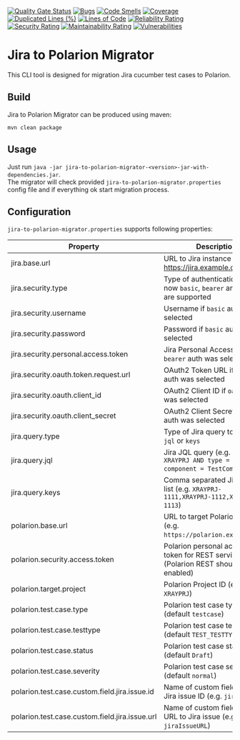 [![Quality Gate Status](https://sonarcloud.io/api/project_badges/measure?project=SchweizerischeBundesbahnen_open-source-polarion-java-repo-template&metric=alert_status)](https://sonarcloud.io/summary/new_code?id=SchweizerischeBundesbahnen_open-source-polarion-java-repo-template)
[![Bugs](https://sonarcloud.io/api/project_badges/measure?project=SchweizerischeBundesbahnen_open-source-polarion-java-repo-template&metric=bugs)](https://sonarcloud.io/summary/new_code?id=SchweizerischeBundesbahnen_open-source-polarion-java-repo-template)
[![Code Smells](https://sonarcloud.io/api/project_badges/measure?project=SchweizerischeBundesbahnen_open-source-polarion-java-repo-template&metric=code_smells)](https://sonarcloud.io/summary/new_code?id=SchweizerischeBundesbahnen_open-source-polarion-java-repo-template)
[![Coverage](https://sonarcloud.io/api/project_badges/measure?project=SchweizerischeBundesbahnen_open-source-polarion-java-repo-template&metric=coverage)](https://sonarcloud.io/summary/new_code?id=SchweizerischeBundesbahnen_open-source-polarion-java-repo-template)
[![Duplicated Lines (%)](https://sonarcloud.io/api/project_badges/measure?project=SchweizerischeBundesbahnen_open-source-polarion-java-repo-template&metric=duplicated_lines_density)](https://sonarcloud.io/summary/new_code?id=SchweizerischeBundesbahnen_open-source-polarion-java-repo-template)
[![Lines of Code](https://sonarcloud.io/api/project_badges/measure?project=SchweizerischeBundesbahnen_open-source-polarion-java-repo-template&metric=ncloc)](https://sonarcloud.io/summary/new_code?id=SchweizerischeBundesbahnen_open-source-polarion-java-repo-template)
[![Reliability Rating](https://sonarcloud.io/api/project_badges/measure?project=SchweizerischeBundesbahnen_open-source-polarion-java-repo-template&metric=reliability_rating)](https://sonarcloud.io/summary/new_code?id=SchweizerischeBundesbahnen_open-source-polarion-java-repo-template)
[![Security Rating](https://sonarcloud.io/api/project_badges/measure?project=SchweizerischeBundesbahnen_open-source-polarion-java-repo-template&metric=security_rating)](https://sonarcloud.io/summary/new_code?id=SchweizerischeBundesbahnen_open-source-polarion-java-repo-template)
[![Maintainability Rating](https://sonarcloud.io/api/project_badges/measure?project=SchweizerischeBundesbahnen_open-source-polarion-java-repo-template&metric=sqale_rating)](https://sonarcloud.io/summary/new_code?id=SchweizerischeBundesbahnen_open-source-polarion-java-repo-template)
[![Vulnerabilities](https://sonarcloud.io/api/project_badges/measure?project=SchweizerischeBundesbahnen_open-source-polarion-java-repo-template&metric=vulnerabilities)](https://sonarcloud.io/summary/new_code?id=SchweizerischeBundesbahnen_open-source-polarion-java-repo-template)

# Jira to Polarion Migrator

This CLI tool is designed for migration Jira cucumber test cases to Polarion.

## Build

Jira to Polarion Migrator can be produced using maven:
```
mvn clean package
```

## Usage

Just run `java -jar jira-to-polarion-migrator-<version>-jar-with-dependencies.jar`.\
The migrator will check provided `jira-to-polarion-migrator.properties` config file and if everything ok start migration process.

## Configuration

`jira-to-polarion-migrator.properties` supports following properties:

| Property                                       | Description                                                                             |
|------------------------------------------------|-----------------------------------------------------------------------------------------|
| jira.base.url                                  | URL to Jira instance (e.g. https://jira.example.com)                                    |
| jira.security.type                             | Type of authentication for Jira: now `basic`, `bearer` and `oauth` are supported        |
| jira.security.username                         | Username if `basic` auth was selected                                                   |
| jira.security.password                         | Password if `basic` auth was selected                                                   |
| jira.security.personal.access.token            | Jira Personal Access Token if `bearer` auth was selected                                |
| jira.security.oauth.token.request.url          | OAuth2 Token URL if `oauth` auth was selected                                           |
| jira.security.oauth.client_id                  | OAuth2 Client ID if `oauth` auth was selected                                           |
| jira.security.oauth.client_secret              | OAuth2 Client Secret if `oauth` auth was selected                                       |
| jira.query.type                                | Type of Jira query to be used: `jql` or `keys`                                          |
| jira.query.jql                                 | Jira JQL query (e.g. `project = XRAYPRJ AND type = Test AND component = TestComponent`) |
| jira.query.keys                                | Comma separated Jira issues list (e.g. `XRAYPRJ-1111,XRAYPRJ-1112,XRAYPRJ-1113`)        |
| polarion.base.url                              | URL to target Polarion instance (e.g. `https://polarion.example.com`)                   |
| polarion.security.access.token                 | Polarion personal access token for REST services (Polarion REST should be enabled)      |
| polarion.target.project                        | Polarion Project ID (e.g. `XRAYPRJ`)                                                    |
| polarion.test.case.type                        | Polarion test case type (default `testcase`)                                            |
| polarion.test.case.testtype                    | Polarion test case testtype (default `TEST_TESTTYPE`)                                   |
| polarion.test.case.status                      | Polarion test case status (default `Draft`)                                             |
| polarion.test.case.severity                    | Polarion test case severity (default `normal`)                                          |
| polarion.test.case.custom.field.jira.issue.id  | Name of custom field to store Jira issue ID (e.g. `jiraIssueID`)                        |
| polarion.test.case.custom.field.jira.issue.url | Name of custom field to store URL to Jira issue (e.g. `jiraIssueURL`)                   |
